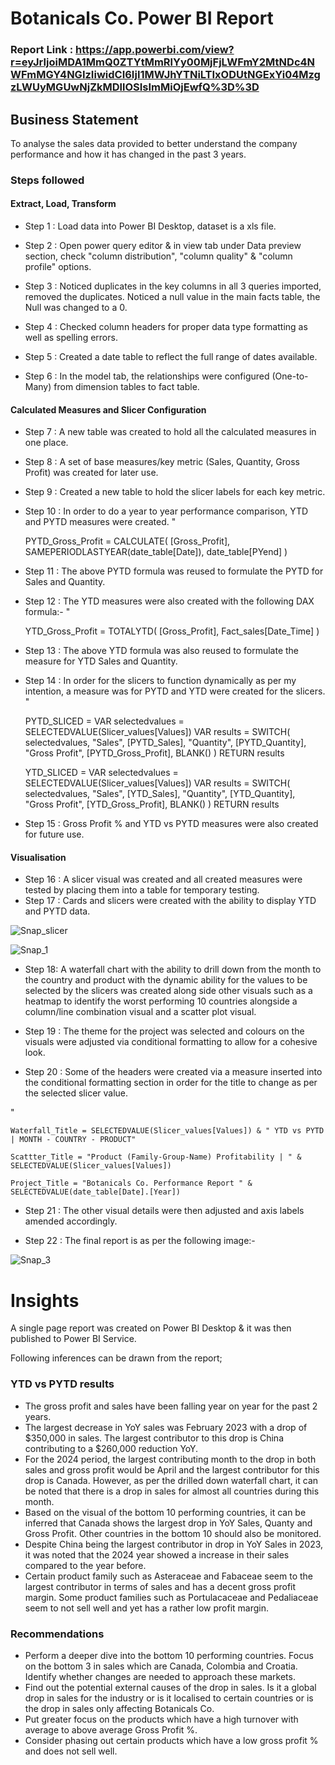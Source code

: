 # 
# Botanicals Co. Power BI Report 

### Report Link : https://app.powerbi.com/view?r=eyJrIjoiMDA1MmQ0ZTYtMmRlYy00MjFjLWFmY2MtNDc4NWFmMGY4NGIzIiwidCI6IjI1MWJhYTNiLTIxODUtNGExYi04MzgzLWUyMGUwNjZkMDllOSIsImMiOjEwfQ%3D%3D



## Business Statement

To analyse the sales data provided to better understand the company performance and how it has changed in the past 3 years.  


### Steps followed 
#### Extract, Load, Transform
- Step 1 : Load data into Power BI Desktop, dataset is a xls file.

- Step 2 : Open power query editor & in view tab under Data preview section, check "column distribution", "column quality" & "column profile" options.
- Step 3 : Noticed duplicates in the key columns in all 3 queries imported, removed the duplicates. Noticed a null value in the main facts table, the Null was changed to a 0. 
- Step 4 : Checked column headers for proper data type formatting as well as spelling errors.
- Step 5 : Created a date table to reflect the full range of dates available.
- Step 6 : In the model tab, the relationships were configured (One-to-Many) from dimension tables to fact table.

#### Calculated Measures and Slicer Configuration
- Step 7 : A new table was created to hold all the calculated measures in one place.
- Step 8 : A set of base measures/key metric (Sales, Quantity, Gross Profit) was created for later use.
- Step 9 : Created a new table to hold the slicer labels for each key metric.
- Step 10 : In order to do a year to year performance comparison, YTD and PYTD measures were created.
"

    PYTD_Gross_Profit = 
        CALCULATE(
            [Gross_Profit], 
            SAMEPERIODLASTYEAR(date_table[Date]), 
            date_table[PYend]
            )


- Step 11 : The above PYTD formula was reused to formulate the PYTD for Sales and Quantity.
- Step 12 : The YTD measures were also created with the following DAX formula:-
"

    YTD_Gross_Profit = 
        TOTALYTD(
            [Gross_Profit], 
            Fact_sales[Date_Time]
            )

- Step 13 : The above YTD formula was also reused to formulate the measure for YTD Sales and Quantity. 
- Step 14 : In order for the slicers to function dynamically as per my intention, a measure was for PYTD and YTD were created for the slicers.
"

    PYTD_SLICED = 
    VAR selectedvalues = SELECTEDVALUE(Slicer_values[Values])
    VAR results = SWITCH(
        selectedvalues,
        "Sales", [PYTD_Sales],
        "Quantity", [PYTD_Quantity],
        "Gross Profit", [PYTD_Gross_Profit],
        BLANK()
    )
    RETURN
    results


    YTD_SLICED = 
    VAR selectedvalues = SELECTEDVALUE(Slicer_values[Values])
    VAR results = SWITCH(
        selectedvalues,
        "Sales", [YTD_Sales],
        "Quantity", [YTD_Quantity],
        "Gross Profit", [YTD_Gross_Profit],
        BLANK()
    )
    RETURN
    results

- Step 15 : Gross Profit % and YTD vs PYTD measures were also created for future use. 

#### Visualisation
- Step 16 : A slicer visual was created and all created measures were tested by placing them into a table for temporary testing.
- Step 17 : Cards and slicers were created with the ability to display YTD and PYTD data.

 ![Snap_slicer](https://github.com/user-attachments/assets/bbc80f5a-f414-4659-8668-c9410ff29b2c)

 ![Snap_1](https://github.com/user-attachments/assets/bafff096-2df8-4b36-98be-c0e70f7842ab)

- Step 18: A waterfall chart with the ability to drill down from the month to the country and product with the dynamic ability for the values to be selected by the slicers was created along side other visuals such as a heatmap to identify the worst performing 10 countries alongside a column/line combination visual and a scatter plot visual.

- Step 19 : The theme for the project was selected and colours on the visuals were adjusted via conditional formatting to allow for a cohesive look.

- Step 20 : Some of the headers were created via a measure inserted into the conditional formatting section in order for the title to change as per the selected slicer value.

"

    Waterfall_Title = SELECTEDVALUE(Slicer_values[Values]) & " YTD vs PYTD | MONTH - COUNTRY - PRODUCT"

    Scattter_Title = "Product (Family-Group-Name) Profitability | " & SELECTEDVALUE(Slicer_values[Values])

    Project_Title = "Botanicals Co. Performance Report " & SELECTEDVALUE(date_table[Date].[Year])


- Step 21 : The other visual details were then adjusted and axis labels amended accordingly.

- Step 22 : The final report is as per the following image:-

![Snap_3](https://github.com/user-attachments/assets/433cfac9-7c4e-4b76-a56d-6f2aa6a35806)
        

# Insights

A single page report was created on Power BI Desktop & it was then published to Power BI Service.

Following inferences can be drawn from the report;

### YTD vs PYTD results

- The gross profit and sales have been falling year on year for the past 2 years.
- The largest decrease in YoY sales was February 2023 with a drop of $350,000 in sales. The largest contributor to this drop is China contributing to a $260,000 reduction YoY. 
- For the 2024 period, the largest contributing month to the drop in both sales and gross profit would be April and the largest contributor for this drop is Canada. However, as per the drilled down waterfall chart, it can be noted that there is a drop in sales for almost all countries during this month. 
- Based on the visual of the bottom 10 performing countries, it can be inferred that Canada shows the largest drop in YoY Sales, Quanty and Gross Profit. Other countries in the bottom 10 should also be monitored. 
- Despite China being the largest contributor in drop in YoY Sales in 2023, it was noted that the 2024 year showed a increase in their sales compared to the year before. 
- Certain product family such as Asteraceae and Fabaceae seem to the largest contributor in terms of sales and has a decent gross profit margin. Some product families such as Portulacaceae and Pedaliaceae seem to not sell well and yet has a rather low profit margin. 
           

### Recommendations

- Perform a deeper dive into the bottom 10 performing countries. Focus on the bottom 3 in sales which are Canada, Colombia and Croatia. Identify whether changes are needed to approach these markets. 
- Find out the potential external causes of the drop in sales. Is it a global drop in sales for the industry or is it localised to certain countries or is the drop in sales only affecting Botanicals Co. 
- Put greater focus on the products which have a high turnover with average to above average Gross Profit %. 
- Consider phasing out certain products which have a low gross profit % and does not sell well. 
